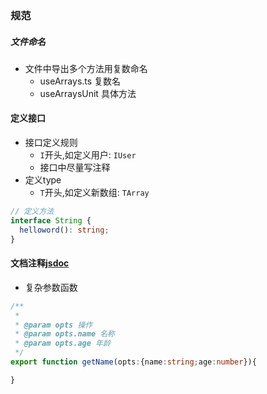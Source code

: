 ### 规范

##### 文件命名

- 文件中导出多个方法用复数命名
  - useArrays.ts 复数名
  - useArraysUnit 具体方法

#### 定义接口

- 接口定义规则
  - `I`开头,如定义用户: `IUser`
  - 接口中尽量写注释
- 定义type
  - `T`开头,如定义新数组: `TArray`

```ts
// 定义方法
interface String {
  helloword(): string;
}
```



#### 文档注释[jsdoc](https://www.jsdoc.com.cn/)

- 复杂参数函数
```ts
/**
 * 
 * @param opts 操作
 * @param opts.name 名称
 * @param opts.age 年龄
 */
export function getName(opts:{name:string;age:number}){

}
```
